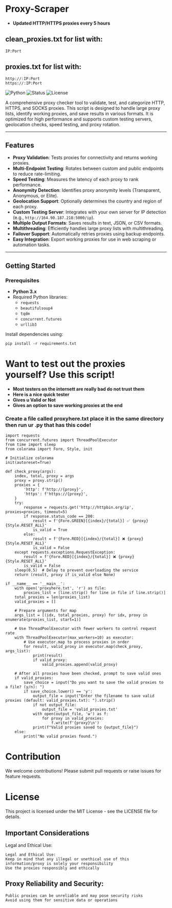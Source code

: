 # Proxy-Scraper
- **Updated HTTP/HTTPS proxies every 5 hours**

## clean_proxies.txt for list with:
```
IP:Port
```

## proxies.txt for list with:
```
http://:IP:Port
https://:IP:Port
```

![Python](https://img.shields.io/badge/Python-3.x-blue)
![Status](https://img.shields.io/badge/Status-Active-green)
![License](https://img.shields.io/badge/License-MIT-brightgreen)

A comprehensive proxy checker tool to validate, test, and categorize HTTP, HTTPS, and SOCKS proxies. This script is designed to handle large proxy lists, identify working proxies, and save results in various formats. It is optimized for high performance and supports custom testing servers, geolocation checks, speed testing, and proxy rotation.

---

## Features

- **Proxy Validation**: Tests proxies for connectivity and returns working proxies.
- **Multi-Endpoint Testing**: Rotates between custom and public endpoints to reduce rate-limiting.
- **Speed Testing**: Measures the latency of each proxy to rank performance.
- **Anonymity Detection**: Identifies proxy anonymity levels (Transparent, Anonymous, or Elite).
- **Geolocation Support**: Optionally determines the country and region of each proxy.
- **Custom Testing Server**: Integrates with your own server for IP detection (e.g., `http://164.90.187.218:5000/ip`).
- **Multiple Output Formats**: Saves results in text, JSON, or CSV formats.
- **Multithreading**: Efficiently handles large proxy lists with multithreading.
- **Failover Support**: Automatically retries proxies using backup endpoints.
- **Easy Integration**: Export working proxies for use in web scraping or automation tasks.

---

## Getting Started

### Prerequisites
- **Python 3.x**
- Required Python libraries:
  - `requests`
  - `beautifulsoup4`
  - `tqdm`
  - `concurrent.futures`
  - `urllib3`

Install dependencies using:
```
pip install -r requirements.txt
```
# Want to test out the proxies yourself? Use this script!
- **Most testers on the internett are really bad do not trust them**
- **Here is a nice quick tester**
- **Gives u Valid or Not**
- **Gives an option to save working proxies at the end**
### Create a file called **proxyhere.txt** place it in the same directory then run ur .py that has this code!
```
import requests
from concurrent.futures import ThreadPoolExecutor
from time import sleep
from colorama import Fore, Style, init

# Initialize colorama
init(autoreset=True)

def check_proxy(args):
    index, total, proxy = args
    proxy = proxy.strip()
    proxies = {
        'http': f'http://{proxy}',
        'https': f'https://{proxy}',
    }
    try:
        response = requests.get('http://httpbin.org/ip', proxies=proxies, timeout=5)
        if response.status_code == 200:
            result = f'{Fore.GREEN}[{index}/{total}] ✅ {proxy}{Style.RESET_ALL}'
            is_valid = True
        else:
            result = f'{Fore.RED}[{index}/{total}] ❌ {proxy}{Style.RESET_ALL}'
            is_valid = False
    except requests.exceptions.RequestException:
        result = f'{Fore.RED}[{index}/{total}] ❌ {proxy}{Style.RESET_ALL}'
        is_valid = False
    sleep(0.5)  # Delay to prevent overloading the service
    return (result, proxy if is_valid else None)

if __name__ == '__main__':
    with open('proxyhere.txt', 'r') as file:
        proxies_list = [line.strip() for line in file if line.strip()]
    total_proxies = len(proxies_list)
    valid_proxies = []

    # Prepare arguments for map
    args_list = [(idx, total_proxies, proxy) for idx, proxy in enumerate(proxies_list, start=1)]

    # Use ThreadPoolExecutor with fewer workers to control request rate
    with ThreadPoolExecutor(max_workers=10) as executor:
        # Use executor.map to process proxies in order
        for result, valid_proxy in executor.map(check_proxy, args_list):
            print(result)
            if valid_proxy:
                valid_proxies.append(valid_proxy)

    # After all proxies have been checked, prompt to save valid ones
    if valid_proxies:
        save_choice = input("Do you want to save the valid proxies to a file? (y/n): ")
        if save_choice.lower() == 'y':
            output_file = input("Enter the filename to save valid proxies (default: valid_proxies.txt): ").strip()
            if not output_file:
                output_file = 'valid_proxies.txt'
            with open(output_file, 'w') as f:
                for proxy in valid_proxies:
                    f.write(f'{proxy}\n')
            print(f"Valid proxies saved to {output_file}")
    else:
        print("No valid proxies found.")

```
# Contribution
We welcome contributions! Please submit pull requests or raise issues for feature requests.

# License
This project is licensed under the MIT License - see the LICENSE file for details.

## Important Considerations
Legal and Ethical Use:
```
Legal and Ethical Use:
Keep in mind that any illegal or unethical use of this information/proxy is solely your responsibility
Use the proxies responsibly and ethically
```
## Proxy Reliability and Security:
```
Public proxies can be unreliable and may pose security risks
Avoid using them for sensitive data or operations
```
